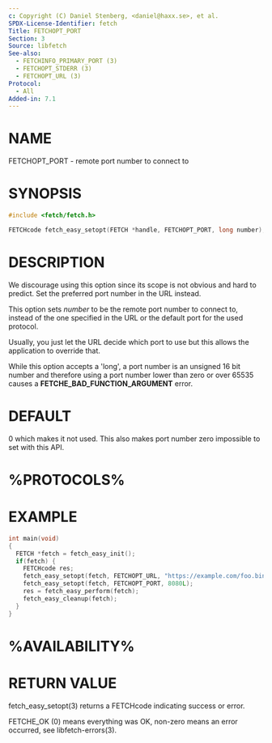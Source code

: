 ```yaml
---
c: Copyright (C) Daniel Stenberg, <daniel@haxx.se>, et al.
SPDX-License-Identifier: fetch
Title: FETCHOPT_PORT
Section: 3
Source: libfetch
See-also:
  - FETCHINFO_PRIMARY_PORT (3)
  - FETCHOPT_STDERR (3)
  - FETCHOPT_URL (3)
Protocol:
  - All
Added-in: 7.1
---
```


# NAME

FETCHOPT_PORT - remote port number to connect to

# SYNOPSIS

~~~c
#include <fetch/fetch.h>

FETCHcode fetch_easy_setopt(FETCH *handle, FETCHOPT_PORT, long number);
~~~

# DESCRIPTION

We discourage using this option since its scope is not obvious and hard to
predict. Set the preferred port number in the URL instead.

This option sets *number* to be the remote port number to connect to,
instead of the one specified in the URL or the default port for the used
protocol.

Usually, you just let the URL decide which port to use but this allows the
application to override that.

While this option accepts a 'long', a port number is an unsigned 16 bit number
and therefore using a port number lower than zero or over 65535 causes a
**FETCHE_BAD_FUNCTION_ARGUMENT** error.

# DEFAULT

0 which makes it not used. This also makes port number zero impossible to set
with this API.

# %PROTOCOLS%

# EXAMPLE

~~~c
int main(void)
{
  FETCH *fetch = fetch_easy_init();
  if(fetch) {
    FETCHcode res;
    fetch_easy_setopt(fetch, FETCHOPT_URL, "https://example.com/foo.bin");
    fetch_easy_setopt(fetch, FETCHOPT_PORT, 8080L);
    res = fetch_easy_perform(fetch);
    fetch_easy_cleanup(fetch);
  }
}
~~~

# %AVAILABILITY%

# RETURN VALUE

fetch_easy_setopt(3) returns a FETCHcode indicating success or error.

FETCHE_OK (0) means everything was OK, non-zero means an error occurred, see
libfetch-errors(3).
